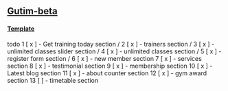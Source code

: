 ## [Gutim-beta](https://kemex.netlify.app/)


#### [Template](https://preview.colorlib.com/#gutim)

todo
1 [ x ] - Get training today section /
2 [ x ] - trainers section /
3 [ x ] - unlimited classes slider section /
4 [ x ] - unlimited classes section /
5 [ x ] - register form section /
6 [ x ] - new member section
7 [ x ] - services section
8 [ x ] - testimonial section
9 [ x ] - membership section
10 [ x ] - Latest blog section
11 [ x ] - about counter section
12 [ x ] - gym award section
13 [  ] - timetable section
